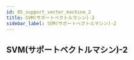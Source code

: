 ```yaml
---
id: 05_support_vector_machine_2
title: SVM(サポートベクトルマシン)-2
sidebar_label: SVM(サポートベクトルマシン)-2
---
```


## SVM(サポートベクトルマシン)-2